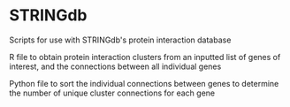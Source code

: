 # STRINGdb
Scripts for use with STRINGdb's protein interaction database

R file to obtain protein interaction clusters from an inputted list of genes of interest, and the connections between all individual genes

Python file to sort the individual connections between genes to determine the number of unique cluster connections for each gene
